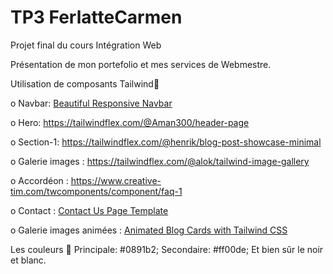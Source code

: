 
# TP3 FerlatteCarmen

Projet final du cours Intégration Web

Présentation de mon portefolio et mes services de Webmestre.

Utilisation de composants Tailwind🧮

o Navbar: [Beautiful Responsive Navbar](https://tailwindflex.com/@akram6t/beautifull-responsive-navbar)

o Hero: https://tailwindflex.com/@Aman300/header-page 

o Section-1: https://tailwindflex.com/@henrik/blog-post-showcase-minimal

o Galerie images : https://tailwindflex.com/@alok/tailwind-image-gallery

o Accordéon : https://www.creative-tim.com/twcomponents/component/faq-1

o Contact : [Contact Us Page Template](https://tailwindflex.com/@lukas-muller/contact-us-page-template)

o Galerie images animées : [Animated Blog Cards with Tailwind CSS](https://tailwindflex.com/@michael-andreuzza/animated-blog-cards-with-tailwind-css)

Les couleurs 🧮
    Principale: #0891b2;
    Secondaire: #ff00de;
    Et bien sûr le noir et blanc.
